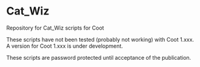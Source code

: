 # Cat_Wiz
Repository for Cat_Wiz scripts for Coot

These scripts have not been tested (probably not working) with Coot 1.xxx.
A version for Coot 1.xxx is under development.

These scripts are password protected until acceptance of the publication.


